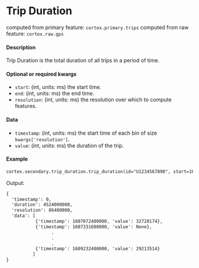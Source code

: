 # Trip Duration

computed from primary feature: `cortex.primary.trips`
computed from raw feature: `cortex.raw.gps`

#### Description

Trip Duration is the total duration of all trips in a period of time. 

#### Optional or required kwargs

- `start`: (int, units: ms) the start time.
- `end`: (int, units: ms) the end time.
- `resolution`: (int, units: ms) the resolution over which to compute features.

#### Data

- `timestamp`: (int, units: ms) the start time of each bin of size `kwargs['resolution']`.
- `value`: (int, units: ms) the duration of the trip.

#### Example

```markdown
cortex.secondary.trip_duration.trip_duration(id="U1234567890", start=1607072400000, end=1609232400001, resolution=86400000)
```
Output:
```markdown
{
  'timestamp': 0,
  'duration': 4524000000,
  'resolution': 86400000,
  'data': [
           {'timestamp': 1607072400000, 'value': 32720174},
           {'timestamp': 1607331600000, 'value': None},
                 .
                 .
                 .
           {'timestamp': 1609232400000, 'value': 29213514}
          ]
}
```
